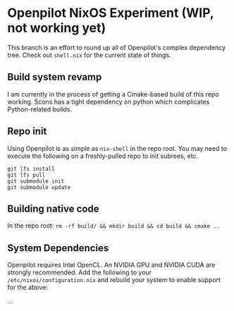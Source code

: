 # Openpilot NixOS Experiment (WIP, not working yet)
This branch is an effort to round up all of Openpilot's complex dependency tree.
Check out `shell.nix` for the current state of things. 
## Build system revamp
I am currently in the process of getting a Cmake-based build of this repo working.
Scons has a tight dependency on python which complicates Python-related builds.

## Repo init
Using Openpilot is as simple as `nix-shell` in the repo root.
You may need to execute the following on a freshly-pulled repo to init subrees, etc.
```
git lfs install
git lfs pull
git submodule init
git submodule update
```

## Building native code
In the repo root:
`rm -rf build/ && mkdir build && cd build && cmake ..`

## System Dependencies
Openpilot requires Intel OpenCL. An NVIDIA GPU and NVIDIA CUDA are strongly recommended.
Add the following to your `/etc/nixos/configuration.nix` and rebuild your system to enable support for the above:
 
...


